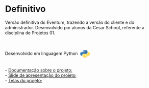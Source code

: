 # Definitivo
Versão definitiva do Eventum, trazendo a versão do cliente e do administrador.
Desenvolvido por alunos da Cesar School, referente a disciplina de Projetos 01.

##

<div style="display: inline_block"><br>
  Desenvolvido em linguagem Python
  <img align="center" alt="Python" height="30" width="40" src="https://raw.githubusercontent.com/devicons/devicon/master/icons/python/python-original.svg">
</div>

##

<div>
  - <a href="https://www.canva.com/design/DAFSHGJ5zUk/mhb-WbAXdTQbqyhxDMsEew/edit?utm_content=DAFSHGJ5zUk&utm_campaign=designshare&utm_medium=link2&utm_source=sharebutton" target="_blank">Documentação sobre o projeto;</a>
  <br>
  - <a href="https://www.canva.com/design/DAFRc5nJ8pc/dsQBWk32npE2FCTW-5qE9Q/edit?utm_content=DAFRc5nJ8pc&utm_campaign=designshare&utm_medium=link2&utm_source=sharebutton" target="_blak">Slide de apresentação do projeto;</a>
  <br>
  - <a href="https://www.figma.com/file/hgWuvBdeoF6H6URNJlwrof/Prot%C3%B3tipo-Eventum?node-id=0%3A1" target="_blak">Telas do projeto;</a>
</div>
